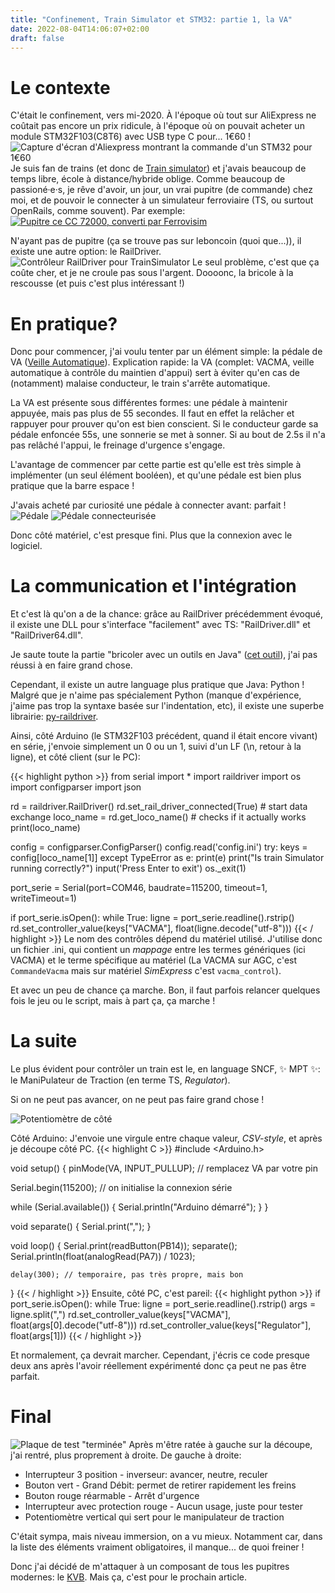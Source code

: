 ```yaml
---
title: "Confinement, Train Simulator et STM32: partie 1, la VA"
date: 2022-08-04T14:06:07+02:00
draft: false
---
```


# Le contexte
C'était le confinement, vers mi-2020. À l'époque où tout sur AliExpress ne coûtait pas encore un prix ridicule, à l'époque où on pouvait acheter un module STM32F103(C8T6) avec USB type C pour... 1€60 !
![Capture d'écran d'Aliexpress montrant la commande d'un STM32 pour 1€60](/blog/img/kvb/aliexpress-1.png)
Je suis fan de trains (et donc de [Train simulator](https://store.steampowered.com/app/24010/Train_Simulator_Classic/?l=french)) et j'avais beaucoup de temps libre, école à distance/hybride oblige. Comme beaucoup de passioné·e·s, je rêve d'avoir, un jour, un vrai pupitre (de commande) chez moi, et de pouvoir le connecter à un simulateur ferroviaire (TS, ou surtout OpenRails, comme souvent).
Par exemple:
[![Pupitre ce CC 72000, converti par Ferrovisim](/blog/img/kvb/pupitre-72000-ferrovisim.jpg "Pupitre de CC 72000 converti sous OpenRails")](https://www.youtube.com/watch?v=fl0SIUiUrc0)

N'ayant pas de pupitre (ça se trouve pas sur leboncoin (quoi que...)), il existe une autre option: le RailDriver.
![Contrôleur RailDriver pour TrainSimulator](/blog/img/kvb/raildriver.png)
Le seul problème, c'est que ça coûte cher, et je ne croule pas sous l'argent. Doooonc, la bricole à la rescousse (et puis c'est plus intéressant !)
# En pratique?
Donc pour commencer, j'ai voulu tenter par un élément simple: la pédale de VA ([Veille Automatique](https://fr.wikipedia.org/wiki/Veille_automatique)).
Explication rapide: la VA (complet: VACMA, veille automatique à contrôle du maintien d'appui) sert à éviter qu'en cas de (notamment) malaise conducteur, le train s'arrête automatique.

La VA est présente sous différentes formes: une pédale à maintenir appuyée, mais pas plus de 55 secondes. Il faut en effet la relâcher et rappuyer pour prouver qu'on est bien conscient. Si le conducteur garde sa pédale enfoncée 55s, une sonnerie se met à sonner. Si au bout de 2.5s il n'a pas relâché l'appui, le freinage d'urgence s'engage.

L'avantage de commencer par cette partie est qu'elle est très simple à implémenter (un seul élément booléen), et qu'une pédale est bien plus pratique que la barre espace !

J'avais acheté par curiosité une pédale à connecter avant: parfait !
![Pédale](/blog/img/kvb/pédale.png)
![Pédale connecteurisée](/blog/img/kvb/pédale_avec_connecteur.jpg)

Donc côté matériel, c'est presque fini. Plus que la connexion avec le logiciel.

# La communication et l'intégration
Et c'est là qu'on a de la chance: grâce au RailDriver précédemment évoqué, il existe une DLL pour s'interface "facilement" avec TS: "RailDriver.dll" et "RailDriver64.dll".

Je saute toute la partie "bricoler avec un outils en Java" ([cet outil](https://github.com/reallyinsane/trainsimulator-controller)), j'ai pas réussi à en faire grand chose.

Cependant, il existe un autre language plus pratique que Java: Python !
Malgré que je n'aime pas spécialement Python (manque d'expérience, j'aime pas trop la syntaxe basée sur l'indentation, etc), il existe une superbe librairie: [py-raildriver](https://github.com/piotrkilczuk/py-raildriver).

Ainsi, côté Arduino (le STM32F103 précédent, quand il était encore vivant) en série, j'envoie simplement un 0 ou un 1, suivi d'un LF (\n, retour à la ligne), et côté client (sur le PC):

{{< highlight python >}}
from serial import *
import raildriver
import os
import configparser
import json


rd = raildriver.RailDriver()
rd.set_rail_driver_connected(True)  # start data exchange
loco_name = rd.get_loco_name()      # checks if it actually works
print(loco_name)

config = configparser.ConfigParser()
config.read('config.ini')
try:
    keys = config[loco_name[1]]
except TypeError as e:
    print(e)
    print("Is train Simulator running correctly?")
    input('Press Enter to exit')
    os._exit(1)


port_serie = Serial(port=COM46, baudrate=115200, timeout=1, writeTimeout=1)

if port_serie.isOpen():
    while True:
        ligne = port_serie.readline().rstrip()
        rd.set_controller_value(keys["VACMA"], float(ligne.decode("utf-8")))
{{< / highlight >}}
Le nom des contrôles dépend du matériel utilisé. J'utilise donc un fichier .ini, qui contient un *mappage* entre les termes génériques (ici VACMA) et le terme spécifique au matériel (La VACMA sur AGC, c'est `CommandeVacma` mais sur matériel *SimExpress* c'est `vacma_control`).

Et avec un peu de chance ça marche. Bon, il faut parfois relancer quelques fois le jeu ou le script, mais à part ça, ça marche !

# La suite
Le plus évident pour contrôler un train est le, en language SNCF, ✨ MPT ✨: le ManiPulateur de Traction (en terme TS, *Regulator*).

Si on ne peut pas avancer, on ne peut pas faire grand chose !

![Potentiomètre de côté](/blog/img/kvb/slide_pot.png)

Côté Arduino:
J'envoie une virgule entre chaque valeur, *CSV-style*, et après je découpe côté PC.
{{< highlight C >}}
#include <Arduino.h>

void setup()
{
  pinMode(VA, INPUT_PULLUP); // remplacez VA par votre pin

  Serial.begin(115200); // on initialise la connexion série

  while (Serial.available())
  {
    Serial.println("Arduino démarré");
  }
}


void separate()
{
  Serial.print(",");
}

void loop()
{
    Serial.print(readButton(PB14)); separate();
    Serial.println(float(analogRead(PA7)) / 1023);

    delay(300); // temporaire, pas très propre, mais bon
}
{{< / highlight >}}
Ensuite, côté PC, c'est pareil:
{{< highlight python >}}
if port_serie.isOpen():
    while True:
        ligne = port_serie.readline().rstrip()
        args = ligne.split(",")
        rd.set_controller_value(keys["VACMA"], float(args[0].decode("utf-8")))
        rd.set_controller_value(keys["Regulator"], float(args[1]))
{{< / highlight >}}

Et normalement, ça devrait marcher. Cependant, j'écris ce code presque deux ans après l'avoir réellement expérimenté donc ça peut ne pas être parfait.

# Final
![Plaque de test "terminée"](/blog/img/kvb/plaque.jpg)
Après m'être ratée à gauche sur la découpe, j'ai rentré, plus proprement à droite. De gauche à droite:
- Interrupteur 3 position - inverseur: avancer, neutre, reculer
- Bouton vert - Grand Débit: permet de retirer rapidement les freins
- Bouton rouge réarmable - Arrêt d'urgence
- Interrupteur avec protection rouge - Aucun usage, juste pour tester
- Potentiomètre vertical qui sert pour le manipulateur de traction

C'était sympa, mais niveau immersion, on a vu mieux. Notamment car, dans la liste des éléments vraiment obligatoires, il manque... de quoi freiner !

Donc j'ai décidé de m'attaquer à un composant de tous les pupitres modernes: le [KVB](https://fr.wikipedia.org/wiki/Contr%C3%B4le_de_vitesse_par_balises "Contrôle de Vitesse par Balises"). Mais ça, c'est pour le prochain article.